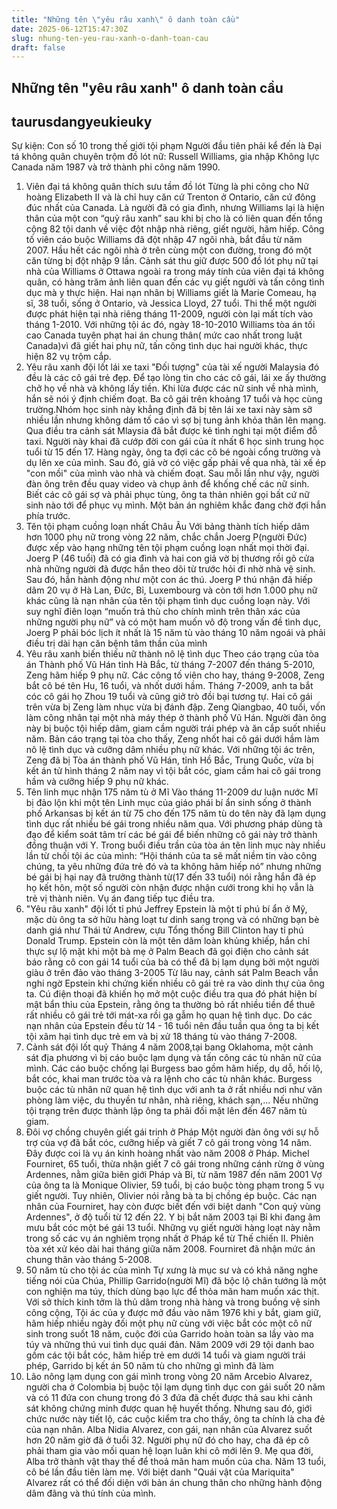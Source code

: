 ```yaml
---
title: "Những tên \"yêu râu xanh\" ô danh toàn cầu"
date: 2025-06-12T15:47:30Z
slug: nhung-ten-yeu-rau-xanh-o-danh-toan-cau
draft: false
---
```


## Những tên "yêu râu xanh" ô danh toàn cầu

## taurusdangyeukieuky

Sự kiện: Con số 10 trong thế giới tội phạm
Người đầu tiên phải kể đến là Đại tá không quân chuyên trộm đồ lót nữ: Russell Williams, gia nhập Không lực Canada năm 1987 và trở thành phi công năm 1990.
1. Viên đại tá không quân thích sưu tầm đồ lót
​Từng là phi công cho Nữ hoàng Elizabeth II và là chỉ huy căn cứ Trenton ở Ontario, căn cứ đông đúc nhất của Canada. Là người đã có gia đình, nhưng Williams lại là hiện thân của một con “quỷ râu xanh” sau khi bị cho là có liên quan đến tổng cộng 82 tội danh về việc đột nhập nhà riêng, giết người, hãm hiếp.
Công tố viên cáo buộc Williams đã đột nhập 47 ngôi nhà, bắt đầu từ năm 2007. Hầu hết các ngôi nhà ở trên cùng một con đường, trong đó một căn từng bị đột nhập 9 lần. Cảnh sát thu giữ được 500 đồ lót phụ nữ tại nhà của Williams ở Ottawa ngoài ra trong máy tính của viên đại tá không quân, có hàng trăm ảnh liên quan đến các vụ giết người và tấn công tình dục mà y thực hiện.
Hai nạn nhân bị Williams giết là Marie Comeau, hạ sĩ, 38 tuổi, sống ở Ontario, và Jessica Lloyd, 27 tuổi. Thi thể một người được phát hiện tại nhà riêng tháng 11-2009, người còn lại mất tích vào tháng 1-2010. Với những tội ác đó, ngày 18-10-2010 Williams tòa án tối cao Canada tuyên phạt hai án chung thân( mức cao nhất trong luật Canada)vì đã giết hai phụ nữ, tấn công tình dục hai người khác, thực hiện 82 vụ trộm cắp.
2. Yêu râu xanh đội lốt lái xe taxi
​"Đối tượng" của tài xế người Malaysia đó đều là các cô gái trẻ đẹp. Để tạo lòng tin cho các cô gái, lái xe ấy thường chở họ về nhà và không lấy tiền. Khi lừa được các nữ sinh về nhà mình, hắn sẽ nói ý định chiếm đoạt. Ba cô gái trên khoảng 17 tuổi và học cùng trường.Nhóm học sinh này khẳng định đã bị tên lái xe taxi này sàm sỡ nhiều lần nhưng không dám tố cáo vì sợ bị tung ảnh khỏa thân lên mạng.
Qua điều tra cảnh sát Mlaysia đã bắt được kẻ tình nghi tại một điểm đỗ taxi. Người này khai đã cướp đời con gái của ít nhất 6 học sinh trung học tuổi từ 15 đến 17. Hàng ngày, ông ta đợi các cô bé ngoài cổng trường và dụ lên xe của mình. Sau đó, giả vờ có việc gấp phải về qua nhà, tài xế ép "con mồi" của mình vào nhà và chiếm đoạt. Sau mỗi lần như vậy, người đàn ông trên đều quay video và chụp ảnh để khống chế các nữ sinh. Biết các cô gái sợ và phải phục tùng, ông ta thản nhiên gọi bất cứ nữ sinh nào tới để phục vụ mình. Một bản án nghiêm khắc đang chờ đợi hắn phía trước.
3. Tên tội phạm cuồng loạn nhất Châu Âu
​Với bảng thành tích hiếp dâm hơn 1000 phụ nữ trong vòng 22 năm, chắc chắn Joerg P(người Đức) được xếp vào hạng những tên tội phạm cuồng loạn nhất mọi thời đại.
Joerg P (46 tuổi) đã có gia đình và hai con giả vờ bị thương rồi gõ cửa nhà những người đã được hắn theo dõi từ trước hỏi đi nhờ nhà vệ sinh. Sau đó, hắn hành động như một con ác thú.
Joerg P thú nhận đã hiếp dâm 20 vụ ở Hà Lan, Đức, Bỉ, Luxembourg và còn tới hơn 1.000 phụ nữ khác cũng là nạn nhân của tên tội phạm tình dục cuồng loạn này. Với suy nghĩ điên loạn “muốn trả thù cho chính mình trên thân xác của những người phụ nữ” và có một ham muốn vô độ trong vấn đề tình dục, Joerg P phải bóc lịch ít nhất là 15 năm tù vào tháng 10 năm ngoái và phải điều trị dài hạn căn bệnh tâm thần của mình
4. Yêu râu xanh biến thiếu nữ thành nô lệ tình dục
​Theo cáo trạng của tòa án Thành phố Vũ Hán tỉnh Hà Bắc, từ tháng 7-2007 đến tháng 5-2010, Zeng hãm hiếp 9 phụ nữ. Các công tố viên cho hay, tháng 9-2008, Zeng bắt cô bé tên Hu, 16 tuổi, và nhốt dưới hầm. Tháng 7-2009, anh ta bắt cóc cô gái họ Zhou 19 tuổi và cũng giở trò đồi bại tương tự. Hai cô gái trên vừa bị Zeng làm nhục vừa bị đánh đập.
Zeng Qiangbao, 40 tuổi, vốn làm công nhân tại một nhà máy thép ở thành phố Vũ Hán. Người đàn ông này bị buộc tội hiếp dâm, giam cầm người trái phép và ăn cắp suốt nhiều năm. Bản cáo trạng tại tòa cho thấy, Zeng nhốt hai cô gái dưới hầm làm nô lệ tình dục và cưỡng dâm nhiều phụ nữ khác.
Với những tội ác trên, Zeng đã bị Tòa án thành phố Vũ Hán, tỉnh Hồ Bắc, Trung Quốc, vừa bị kết án tử hình tháng 2 năm nay vì tội bắt cóc, giam cầm hai cô gái trong hầm và cưỡng hiếp 9 phụ nữ khác.
5. Tên linh mục nhận 175 năm tù ở Mĩ
​Vào tháng 11-2009 dư luận nước Mĩ bị đảo lộn khi một tên Linh mục của giáo phái bí ẩn sinh sống ở thành phố Arkansas bị kết án từ 75 cho đến 175 năm tù do tên này đã lạm dụng tình dục rất nhiều bé gái trong nhiều năm qua. Với phương pháp dùng tà đạo để kiểm soát tâm trí các bé gái để biến những cô gái này trở thành đồng thuận với Y.
Trong buổi điều trần của tòa án tên linh mục này nhiều lần từ chối tội ác của mình: “Hội thánh của ta sẽ mất niềm tin vào công chúng, ta yêu những đứa trẻ đó và ta không hãm hiếp nó” nhưng những bé gái bị hại nay đã trưởng thành từ(17 đến 33 tuổi) nói rằng hắn đã ép họ kết hôn, một số người còn nhận được nhận cưới trong khi họ vẫn là trẻ vị thành niên. Vụ án đang tiếp tục điều tra.
6. "Yêu râu xanh" đội lốt tỉ phú
​Jeffrey Epstein là một tỉ phú bí ẩn ở Mỹ, mặc dù ông ta sở hữu hàng loạt tư dinh sang trọng và có những bạn bè danh giá như Thái tử Andrew, cựu Tổng thống Bill Clinton hay tỉ phú Donald Trump. Epstein còn là một tên dâm loàn khủng khiếp, hắn chỉ thực sự lộ mặt khi một bà mẹ ở Palm Beach đã gọi điện cho cảnh sát báo rằng cô con gái 14 tuổi của bà có thể đã bị lạm dụng bởi một người giàu ở trên đảo vào tháng 3-2005
Từ lâu nay, cảnh sát Palm Beach vẫn nghi ngờ Epstein khi chứng kiến nhiều cô gái trẻ ra vào dinh thự của ông ta. Cú điện thoại đã khiến họ mở một cuộc điều tra qua đó phát hiện bí mật bẩn thỉu của Epstein, rằng ông ta thường bỏ rất nhiều tiền để thuê rất nhiều cô gái trẻ tới mát-xa rồi gạ gẫm họ quan hệ tình dục. Do các nạn nhân của Epstein đều từ 14 - 16 tuổi nên đầu tuần qua ông ta bị kết tội xâm hại tình dục trẻ em và bị xử 18 tháng tù vào tháng 7-2008.
7. Cảnh sát đội lốt quỷ
​Tháng 4 năm 2008,tại bang Oklahoma, một cảnh sát địa phương vì bị cáo buộc lạm dụng và tấn công các tù nhân nữ của mình. Các cáo buộc chống lại Burgess bao gồm hãm hiếp, dụ dỗ, hối lộ, bắt cóc, khai man trước tòa và ra lệnh cho các tù nhân khác. Burgess buộc các tù nhân nữ quan hệ tình dục với anh ta ở rất nhiều nơi như văn phòng làm việc, du thuyền tư nhân, nhà riêng, khách sạn,... Nếu những tội trạng trên được thành lập ông ta phải đối mặt lên đến 467 năm tù giam.
8. Đôi vợ chồng chuyên giết gái trinh ở Pháp
​Một người đàn ông với sự hỗ trợ của vợ đã bắt cóc, cưỡng hiếp và giết 7 cô gái trong vòng 14 năm. Đây được coi là vụ án kinh hoàng nhất vào năm 2008 ở Pháp. Michel Fourniret, 65 tuổi, thừa nhận giết 7 cô gái trong những cánh rừng ở vùng Ardennes, nằm giữa biên giới Pháp và Bỉ, từ năm 1987 đến năm 2001
Vợ của ông ta là Monique Olivier, 59 tuổi, bị cáo buộc tòng phạm trong 5 vụ giết người. Tuy nhiên, Olivier nói rằng bà ta bị chồng ép buộc.
Các nạn nhân của Fourniret, hay còn được biết đến với biệt danh "Con quỷ vùng Ardennes", ở độ tuổi từ 12 đến 22. Y bị bắt năm 2003 tại Bỉ khi đang âm mưu bắt cóc một bé gái 13 tuổi.
Những vụ giết người hàng loạt này nằm trong số các vụ án nghiêm trọng nhất ở Pháp kể từ Thế chiến II. Phiên tòa xét xử kéo dài hai tháng giữa năm 2008. Fourniret đã nhận mức án chung thân vào tháng 5-2008.
9. 50 năm tù cho tội ác của mình
​Tự xưng là mục sư và có khả năng nghe tiếng nói của Chúa, Phillip Garrido(người Mĩ) đã bộc lộ chân tướng là một con nghiện ma túy, thích dùng bạo lực để thỏa mãn ham muốn xác thịt.
Với sở thích kinh tởm là thủ dâm trong nhà hàng và trong buồng vệ sinh công cộng, Tội ác của y được mở đầu vào năm 1976 khi y bắt, giam giữ, hãm hiếp nhiều ngày đối một phụ nữ cùng với việc bắt cóc một cô nữ sinh trong suốt 18 năm, cuộc đời của Garrido hoàn toàn sa lầy vào ma túy và những thú vui tình dục quái đản. Năm 2009 với 29 tội danh bao gồm các tội bắt cóc, hãm hiếp trẻ em dưới 14 tuổi và giam người trái phép, Garrido bị kết án 50 năm tù cho những gì mình đã làm
10. Lão nông lạm dụng con gái mình trong vòng 20 năm
​Arcebio Alvarez, người cha ở Colombia bị buộc tội lạm dụng tình dục con gái suốt 20 năm và có 11 đứa con chung trong đó 3 đứa đã chết được thả sau khi cảnh sát không chứng minh được quan hệ huyết thống. Nhưng sau đó, giới chức nước này tiết lộ, các cuộc kiểm tra cho thấy, ông ta chính là cha đẻ của nạn nhân.
Alba Nidia Alvarez, con gái, nạn nhân của Alvarez suốt hơn 20 năm giờ đã ở tuổi 32. Người phụ nữ đó cho hay, cha đã ép cô phải tham gia vào mối quan hệ loạn luân khi cô mới lên 9. Mẹ qua đời, Alba trở thành vật thay thế để thoả mãn ham muốn của cha. Năm 13 tuổi, cô bé lần đầu tiên làm mẹ.
Với biệt danh "Quái vật của Mariquita" Alvarez rất có thể đối diện với bản án chung thân cho những hành động dâm đãng và thú tính của mình.